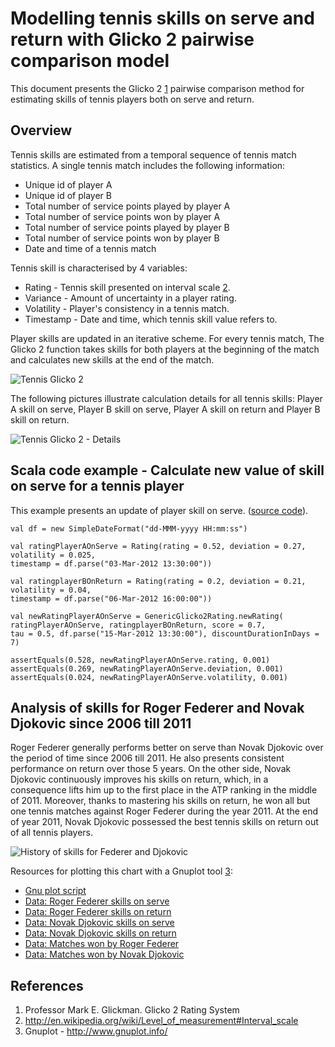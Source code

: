 Modelling tennis skills on serve and return with Glicko 2 pairwise comparison model
===========================================================================

This document presents the Glicko 2 [1](#references) pairwise comparison method for estimating skills of tennis players both on serve and return.

Overview
---------------------------------------------------

Tennis skills are estimated from a temporal sequence of tennis match statistics. A single tennis match includes the following information:

* Unique id of player A
* Unique id of player B
* Total number of service points played by player A
* Total number of service points won by player A
* Total number of service points played by player B
* Total number of service points won by player B
* Date and time of a tennis match

Tennis skill is characterised by 4 variables:

* Rating - Tennis skill presented on interval scale [2](#references). 
* Variance - Amount of uncertainty in a player rating.
* Volatility - Player's consistency in a tennis match.
* Timestamp - Date and time, which tennis skill value refers to.

Player skills are updated in an iterative scheme. For every tennis match, The Glicko 2 function takes skills
for both players at the beginning of the match and calculates new skills at the end of the match.

![Tennis Glicko 2](https://raw.github.com/danielkorzekwa/tennis-player-compare/master/doc/glicko2_tennis_skills/tennis-glicko2.png "Tennis Glicko 2")

The following pictures illustrate calculation details for all tennis skills: Player A skill on serve, Player B skill on serve, Player A skill on return and Player B skill on return.

![Tennis Glicko 2 - Details](https://raw.github.com/danielkorzekwa/tennis-player-compare/master/doc/glicko2_tennis_skills/tennis-glicko2-details.png "Tennis Glicko 2 - Details")

Scala code example - Calculate new value of skill on serve for a tennis player
---------------------------------------------------

This example presents an update of player skill on serve. ([source code](https://github.com/danielkorzekwa/tennis-player-compare/blob/master/src/test/scala/dk/tennis/compare/glicko2/Glicko2SingleUpdateTest.scala)).

	val df = new SimpleDateFormat("dd-MMM-yyyy HH:mm:ss")
	
	val ratingPlayerAOnServe = Rating(rating = 0.52, deviation = 0.27, volatility = 0.025,
	timestamp = df.parse("03-Mar-2012 13:30:00"))
	
	val ratingplayerBOnReturn = Rating(rating = 0.2, deviation = 0.21, volatility = 0.04,
	timestamp = df.parse("06-Mar-2012 16:00:00"))
	
	val newRatingPlayerAOnServe = GenericGlicko2Rating.newRating(
	ratingPlayerAOnServe, ratingplayerBOnReturn, score = 0.7,
	tau = 0.5, df.parse("15-Mar-2012 13:30:00"), discountDurationInDays = 7)
	
	assertEquals(0.528, newRatingPlayerAOnServe.rating, 0.001)
	assertEquals(0.269, newRatingPlayerAOnServe.deviation, 0.001)
	assertEquals(0.024, newRatingPlayerAOnServe.volatility, 0.001)

Analysis of skills for Roger Federer and Novak Djokovic since 2006 till 2011
--------------------------------------------------------------------------

Roger Federer generally performs better on serve than Novak Djokovic over the period of time since 2006 till 2011. He also presents consistent performance on return over those 5 years.
On the other side, Novak Djokovic continuously improves his skills on return, which, in a consequence lifts him up to the first place in the ATP ranking in the middle of 2011. 
Moreover, thanks to mastering his skills on return, he won all but one tennis matches against Roger Federer during the year 2011. 
At the end of year 2011, Novak Djokovic possessed the best tennis skills on return out of all tennis players.

![History of skills for Federer and Djokovic](https://raw.github.com/danielkorzekwa/tennis-player-compare/master/doc/glicko2_tennis_skills/federer_djokovic_skills_history.png "History of skills for Federer and Djokovic")

Resources for plotting this chart with a Gnuplot tool [3](#references):

* [Gnu plot script](https://github.com/danielkorzekwa/tennis-player-compare/blob/master/doc/glicko2_tennis_skills/plotting_federer_djokovic_chart/glicko.gnu)
* [Data: Roger Federer skills on serve](https://github.com/danielkorzekwa/tennis-player-compare/blob/master/doc/glicko2_tennis_skills/plotting_federer_djokovic_chart/playerARatingOnServe.dat)
* [Data: Roger Federer skills on return](https://github.com/danielkorzekwa/tennis-player-compare/blob/master/doc/glicko2_tennis_skills/plotting_federer_djokovic_chart/playerARatingOnReturn.dat)
* [Data: Novak Djokovic skills on serve](https://github.com/danielkorzekwa/tennis-player-compare/blob/master/doc/glicko2_tennis_skills/plotting_federer_djokovic_chart/playerBRatingOnServe.dat)
* [Data: Novak Djokovic skills on return](https://github.com/danielkorzekwa/tennis-player-compare/blob/master/doc/glicko2_tennis_skills/plotting_federer_djokovic_chart/playerBRatingOnReturn.dat)
* [Data: Matches won by Roger Federer](https://github.com/danielkorzekwa/tennis-player-compare/blob/master/doc/glicko2_tennis_skills/plotting_federer_djokovic_chart/playerAWon.dat)
* [Data: Matches won by Novak Djokovic](https://github.com/danielkorzekwa/tennis-player-compare/blob/master/doc/glicko2_tennis_skills/plotting_federer_djokovic_chart/playerBWon.dat)

References
----------
1. Professor Mark E. Glickman. Glicko 2 Rating System
2. http://en.wikipedia.org/wiki/Level_of_measurement#Interval_scale
3. Gnuplot - http://www.gnuplot.info/







 

